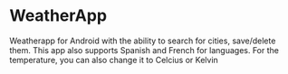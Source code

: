# WeatherApp
Weatherapp for Android with the ability to search for cities, save/delete them. This app also supports Spanish and French for languages. For the temperature, you can also change it to Celcius or Kelvin 
